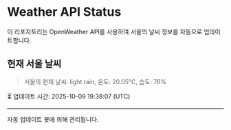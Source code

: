 
# Weather API Status

이 리포지토리는 OpenWeather API를 사용하여 서울의 날씨 정보를 자동으로 업데이트합니다.

## 현재 서울 날씨
> 서울의 현재 날씨: light rain, 온도: 20.05°C, 습도: 76%

⏳ 업데이트 시간: 2025-10-09 19:38:07 (UTC)

---
자동 업데이트 봇에 의해 관리됩니다.
